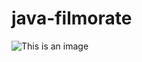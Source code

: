 # java-filmorate
![This is an image](C:\Users\vicka\Downloads\drawSQL-java-filmorate-export-2023-03-08.png)

